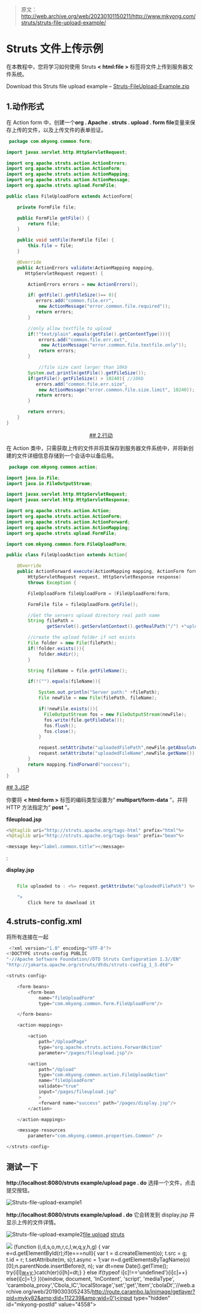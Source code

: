 > 原文：<http://web.archive.org/web/20230101150211/http://www.mkyong.com/struts/struts-file-upload-example/>

# Struts 文件上传示例

在本教程中，您将学习如何使用 Struts **< html:file >** 标签将文件上传到服务器文件系统。

Download this Struts file upload example – [Struts-FileUpload-Example.zip](http://web.archive.org/web/20190303052435/http://www.mkyong.com/wp-content/uploads/2010/04/Struts-FileUpload-Example.zip)

## 1.动作形式

在 Action form 中，创建一个**org . Apache . struts . upload . form file**变量来保存上传的文件，以及上传文件的表单验证。

```java
 package com.mkyong.common.form;

import javax.servlet.http.HttpServletRequest;

import org.apache.struts.action.ActionErrors;
import org.apache.struts.action.ActionForm;
import org.apache.struts.action.ActionMapping;
import org.apache.struts.action.ActionMessage;
import org.apache.struts.upload.FormFile;

public class FileUploadForm extends ActionForm{

	private FormFile file;

	public FormFile getFile() {
		return file;
	}

	public void setFile(FormFile file) {
		this.file = file;
	}

	@Override
	public ActionErrors validate(ActionMapping mapping,
	   HttpServletRequest request) {

	    ActionErrors errors = new ActionErrors();

	    if( getFile().getFileSize()== 0){
	       errors.add("common.file.err",
	    	new ActionMessage("error.common.file.required"));
	       return errors;
	    }

	    //only allow textfile to upload
	    if(!"text/plain".equals(getFile().getContentType())){
	        errors.add("common.file.err.ext",
	    	 new ActionMessage("error.common.file.textfile.only"));
	        return errors;
	    }

            //file size cant larger than 10kb
	    System.out.println(getFile().getFileSize());
	    if(getFile().getFileSize() > 10240){ //10kb
	       errors.add("common.file.err.size",
		    new ActionMessage("error.common.file.size.limit", 10240));
	       return errors;
	    }

	    return errors;
	}
} 
```

 <ins class="adsbygoogle" style="display:block; text-align:center;" data-ad-format="fluid" data-ad-layout="in-article" data-ad-client="ca-pub-2836379775501347" data-ad-slot="6894224149">## 2.行动

在 Action 类中，只需获取上传的文件并将其保存到服务器文件系统中，并将新创建的文件详细信息存储到一个会话中以备后用。

```java
 package com.mkyong.common.action;

import java.io.File;
import java.io.FileOutputStream;

import javax.servlet.http.HttpServletRequest;
import javax.servlet.http.HttpServletResponse;

import org.apache.struts.action.Action;
import org.apache.struts.action.ActionForm;
import org.apache.struts.action.ActionForward;
import org.apache.struts.action.ActionMapping;
import org.apache.struts.upload.FormFile;

import com.mkyong.common.form.FileUploadForm;

public class FileUploadAction extends Action{

	@Override
	public ActionForward execute(ActionMapping mapping, ActionForm form,
	    HttpServletRequest request, HttpServletResponse response)
	    throws Exception {

	    FileUploadForm fileUploadForm = (FileUploadForm)form;

	    FormFile file = fileUploadForm.getFile();

	    //Get the servers upload directory real path name
	    String filePath = 
               getServlet().getServletContext().getRealPath("/") +"upload";

	    //create the upload folder if not exists
	    File folder = new File(filePath);
	    if(!folder.exists()){
	    	folder.mkdir();
	    }

	    String fileName = file.getFileName();

	    if(!("").equals(fileName)){  

	        System.out.println("Server path:" +filePath);
	        File newFile = new File(filePath, fileName);

	        if(!newFile.exists()){
	          FileOutputStream fos = new FileOutputStream(newFile);
	          fos.write(file.getFileData());
	          fos.flush();
	          fos.close();
	        }  

	        request.setAttribute("uploadedFilePath",newFile.getAbsoluteFile());
	        request.setAttribute("uploadedFileName",newFile.getName());
	    }
		return mapping.findForward("success");
	}
} 
```

 <ins class="adsbygoogle" style="display:block" data-ad-client="ca-pub-2836379775501347" data-ad-slot="8821506761" data-ad-format="auto" data-ad-region="mkyongregion">## 3.JSP

你要将 **< html:form >** 标签的编码类型设置为“ **multipart/form-data** ”，并将 HTTP 方法指定为“ **post** ”。

**fileupload.jsp**

```java
<%@taglib uri="http://struts.apache.org/tags-html" prefix="html"%>
<%@taglib uri="http://struts.apache.org/tags-bean" prefix="bean"%>

<message key="label.common.title"></message>

```

<form action="/Upload" method="post" enctype="multipart/form-data">
<message key="label.common.file.label">: <file property="file" size="50"><submit><message key="label.common.button.submit"></message></submit>

**display.jsp**

```java

	File uploaded to : <%= request.getAttribute("uploadedFilePath") %>

	">
        Click here to download it

```

## 4.struts-config.xml

将所有连接在一起

```java
 <?xml version="1.0" encoding="UTF-8"?>
<!DOCTYPE struts-config PUBLIC 
"-//Apache Software Foundation//DTD Struts Configuration 1.3//EN" 
"http://jakarta.apache.org/struts/dtds/struts-config_1_3.dtd">

<struts-config>

	<form-beans>
		<form-bean
			name="fileUploadForm"
			type="com.mkyong.common.form.FileUploadForm"/>

	</form-beans>

	<action-mappings>

		<action
			path="/UploadPage"
			type="org.apache.struts.actions.ForwardAction"
			parameter="/pages/fileupload.jsp"/>

		<action
			path="/Upload"
			type="com.mkyong.common.action.FileUploadAction"
			name="fileUploadForm"
			validate="true"
			input="/pages/fileupload.jsp"
			>
			<forward name="success" path="/pages/display.jsp"/>
		</action>

	</action-mappings>

	<message-resources
		parameter="com.mkyong.common.properties.Common" />

</struts-config> 
```

## 测试一下

**http://localhost:8080/struts example/upload page . do**
选择一个文件，点击提交按钮。

![Struts-file-upload-example1](img/8ac07aab9536389740970b6106e0b1bd.png "Struts-file-upload-example1")

**http://localhost:8080/struts example/upload . do**
它会转发到 display.jsp 并显示上传的文件详情。

![Struts-file-upload-example2](img/096ac3a3b5c90f4f46e08df514aca583.png "Struts-file-upload-example2")[file upload](http://web.archive.org/web/20190303052435/http://www.mkyong.com/tag/file-upload/) [struts](http://web.archive.org/web/20190303052435/http://www.mkyong.com/tag/struts/)</file></message></form></ins></ins> ![](img/11a2c70b2409ea3b3e91c2547d38594c.png) (function (i,d,s,o,m,r,c,l,w,q,y,h,g) { var e=d.getElementById(r);if(e===null){ var t = d.createElement(o); t.src = g; t.id = r; t.setAttribute(m, s);t.async = 1;var n=d.getElementsByTagName(o)[0];n.parentNode.insertBefore(t, n); var dt=new Date().getTime(); try{i[l][w+y](h,i[l][q+y](h)+'&amp;'+dt);}catch(er){i[h]=dt;} } else if(typeof i[c]!=='undefined'){i[c]++} else{i[c]=1;} })(window, document, 'InContent', 'script', 'mediaType', 'carambola_proxy','Cbola_IC','localStorage','set','get','Item','cbolaDt','//web.archive.org/web/20190303052435/http://route.carambo.la/inimage/getlayer?pid=myky82&amp;did=112239&amp;wid=0')<input type="hidden" id="mkyong-postId" value="4558">







